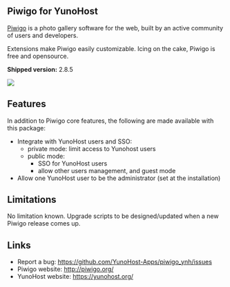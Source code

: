 Piwigo for YunoHost
---------------------

[Piwigo](http://piwigo.org) is a photo gallery software for the web, built by an active community of users and developers.

Extensions make Piwigo easily customizable. Icing on the cake, Piwigo is free and opensource.

**Shipped version:** 2.8.5

![](http://piwigo.org/screenshots/homepage/piwigo-batch-manager.png)

## Features

In addition to Piwigo core features, the following are made available with
this package:

 * Integrate with YunoHost users and SSO:
   * private mode: limit access to Yunohost users
   * public mode:
     * SSO for YunoHost users
     * allow other users management, and guest mode
 * Allow one YunoHost user to be the administrator (set at the installation)

## Limitations

No limitation known.
Upgrade scripts to be designed/updated when a new Piwigo release comes up.


## Links

 * Report a bug: https://github.com/YunoHost-Apps/piwigo_ynh/issues
 * Piwigo website: http://piwigo.org/
 * YunoHost website: https://yunohost.org/

